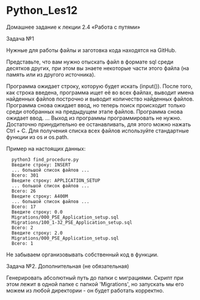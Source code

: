 # Python_Les12
Домашнее задание к лекции 2.4 «Работа с путями»

Задача №1

Нужные для работы файлы и заготовка кода находятся на GitHub.

Представьте, что вам нужно отыскать файл в формате sql среди десятков других, при этом вы знаете некоторые части этого файла (на память или из другого источника).

Программа ожидает строку, которую будет искать (input()).
После того, как строка введена, программа ищет её во всех файлах, выводит имена найденных файлов построчно и выводит количество найденных файлов.
Программа снова ожидает ввод, но теперь поиск происходит только среди отобранных на предыдущем этапе файлов.
Программа снова ожидает ввод.
...
Выход из программы программировать не нужно. Достаточно принудительно ее останавливать, для этого можно нажать Ctrl + C. Для получения списка всех файлов используйте стандартные функции из os и os.path.

Пример на настоящих данных:

      python3 find_procedure.py
      Введите строку: INSERT
      ... большой список файлов ...
      Всего: 301
      Введите строку: APPLICATION_SETUP
      ... большой список файлов ...
      Всего: 26
      Введите строку: A400M
      ... большой список файлов ...
      Всего: 17
      Введите строку: 0.0
      Migrations/000_PSE_Application_setup.sql
      Migrations/100_1-32_PSE_Application_setup.sql
      Всего: 2
      Введите строку: 2.0
      Migrations/000_PSE_Application_setup.sql
      Всего: 1
Не забываем организовывать собственный код в функции.

Задача №2. Дополнительная (не обязательная)

Генерировать абсолютный путь до папки с миграциями. Скрипт при этом лежит в одной папке с папкой 'Migrations', но запускать мы его можем из любой директории - он будет работать корректно.
